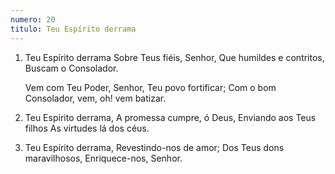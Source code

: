 ```yaml
---
numero: 20
titulo: Teu Espírito derrama
---
```

1. Teu Espírito derrama
   Sobre Teus fiéis, Senhor,
   Que humildes e contritos,
   Buscam o Consolador.

   Vem com Teu Poder, Senhor, Teu povo fortificar;
   Com o bom Consolador, vem, oh! vem batizar.

2. Teu Espírito derrama,
   A promessa cumpre, ó Deus,
   Enviando aos Teus filhos
   As virtudes lá dos céus.

3. Teu Espírito derrama,
   Revestindo-nos de amor;
   Dos Teus dons maravilhosos,
   Enriquece-nos, Senhor.
